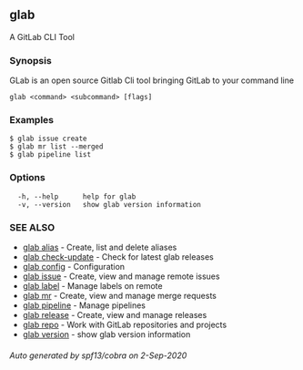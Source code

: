 ## glab

A GitLab CLI Tool

### Synopsis

GLab is an open source Gitlab Cli tool bringing GitLab to your command line

```
glab <command> <subcommand> [flags]
```

### Examples

```
$ glab issue create
$ glab mr list --merged
$ glab pipeline list

```

### Options

```
  -h, --help      help for glab
  -v, --version   show glab version information
```

### SEE ALSO

* [glab alias](glab_alias.md)	 - Create, list and delete aliases
* [glab check-update](glab_check-update.md)	 - Check for latest glab releases
* [glab config](glab_config.md)	 - Configuration
* [glab issue](glab_issue.md)	 - Create, view and manage remote issues
* [glab label](glab_label.md)	 - Manage labels on remote
* [glab mr](glab_mr.md)	 - Create, view and manage merge requests
* [glab pipeline](glab_pipeline.md)	 - Manage pipelines
* [glab release](glab_release.md)	 - Create, view and manage releases
* [glab repo](glab_repo.md)	 - Work with GitLab repositories and projects
* [glab version](glab_version.md)	 - show glab version information

###### Auto generated by spf13/cobra on 2-Sep-2020
